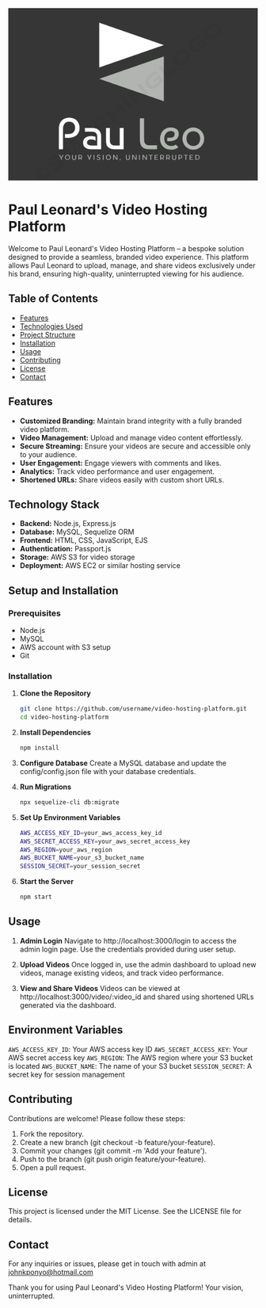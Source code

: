<div align="center">
  <img src="assets/img/logo.png" alt="Paul Leonard's Video Hosting Platform" />
</div>

# Paul Leonard's Video Hosting Platform

Welcome to Paul Leonard's Video Hosting Platform – a bespoke solution designed to provide a seamless, branded video experience. This platform allows Paul Leonard to upload, manage, and share videos exclusively under his brand, ensuring high-quality, uninterrupted viewing for his audience.

## Table of Contents

- [Features](#features)
- [Technologies Used](#technology-stack)
- [Project Structure](#setup-and-installation)
- [Installation](#usage)
- [Usage](#environment-variables)
- [Contributing](#contributing)
- [License](#license)
- [Contact](#contact)

## Features

- **Customized Branding:** Maintain brand integrity with a fully branded video platform.
- **Video Management:** Upload and manage video content effortlessly.
- **Secure Streaming:** Ensure your videos are secure and accessible only to your audience.
- **User Engagement:** Engage viewers with comments and likes.
- **Analytics:** Track video performance and user engagement.
- **Shortened URLs:** Share videos easily with custom short URLs.

## Technology Stack

- **Backend:** Node.js, Express.js
- **Database:** MySQL, Sequelize ORM
- **Frontend:** HTML, CSS, JavaScript, EJS
- **Authentication:** Passport.js
- **Storage:** AWS S3 for video storage
- **Deployment:** AWS EC2 or similar hosting service

## Setup and Installation

### Prerequisites

- Node.js
- MySQL
- AWS account with S3 setup
- Git

### Installation

1. **Clone the Repository**
   ```bash
   git clone https://github.com/username/video-hosting-platform.git
   cd video-hosting-platform
   ```

2. **Install Dependencies**
   ```bash
   npm install
   ```
   
3. **Configure Database**
   Create a MySQL database and update the config/config.json file with your database credentials.

4. **Run Migrations**
   ```bash
   npx sequelize-cli db:migrate
   ```
   
5. **Set Up Environment Variables**
    ```bash
    AWS_ACCESS_KEY_ID=your_aws_access_key_id
    AWS_SECRET_ACCESS_KEY=your_aws_secret_access_key
    AWS_REGION=your_aws_region
    AWS_BUCKET_NAME=your_s3_bucket_name
    SESSION_SECRET=your_session_secret
   ```

6. **Start the Server**
   ```bash
   npm start
   ```

## Usage

1. **Admin Login**
  Navigate to http://localhost:3000/login to access the admin login page. Use the credentials provided during user setup.

2. **Upload Videos**
  Once logged in, use the admin dashboard to upload new videos, manage existing videos, and track video performance.

3. **View and Share Videos**
  Videos can be viewed at http://localhost:3000/video/:video_id and shared using shortened URLs generated via the dashboard.


## Environment Variables
  `AWS_ACCESS_KEY_ID`: Your AWS access key ID
  `AWS_SECRET_ACCESS_KEY`: Your AWS secret access key
  `AWS_REGION`: The AWS region where your S3 bucket is located
  `AWS_BUCKET_NAME`: The name of your S3 bucket
  `SESSION_SECRET`: A secret key for session management


## Contributing
  Contributions are welcome! Please follow these steps:
  
  1. Fork the repository.
  2. Create a new branch (git checkout -b feature/your-feature).
  3. Commit your changes (git commit -m 'Add your feature').
  4. Push to the branch (git push origin feature/your-feature).
  5. Open a pull request.


## License
This project is licensed under the MIT License. See the LICENSE file for details.


## Contact
For any inquiries or issues, please get in touch with admin at johnkponyo@hotmail.com

Thank you for using Paul Leonard's Video Hosting Platform! Your vision, uninterrupted.


  
